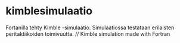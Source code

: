 # kimblesimulaatio
Fortanilla tehty Kimble -simulaatio. Simulaatiossa testataan erilaisten peritaktiikoiden toimivuutta. // Kimble simulation made with Fortran
